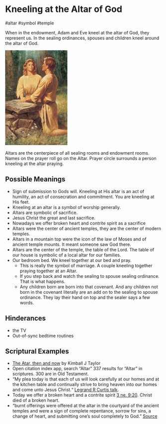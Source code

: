 # Kneeling at the Altar of God
#altar
#symbol 
#temple 

When in the endowment, Adam and Eve kneel at the altar of God, they represent us. In the sealing ordinances, spouses and children kneel around  the altar of God. 

![](/Reference-Material/Pasted%20image%2020231227234143.jpg)

Altars are the centerpiece of all sealing rooms and endowment rooms. Names on the prayer roll go on the Altar. Prayer circle surrounds a person kneeling at the altar praying. 

## Possible Meanings
- Sign of submission to Gods will. Kneeling at His altar is an act of humility, an act of consecration and commitment. You are kneeling at His feet.
- Kneeling at an altar is a symbol of worship generally.
- Altars are symbolic of sacrifice. 
- Jesus Christ the great and last sacrifice.
- Nowadays we offer broken heart and contrite spirit as a sacrifice
- Altars were the center of ancient temples, they are the center of modern temples.
- Altars in a mountain top were the icon of the law of Moses and of ancient temple mounts. It meant someone saw God there.
- Altars are the center of the temple, the table of the Lord. The table of our house is symbolic of a local altar for our families. 
- Our bedroom bed. We kneel together at our bed and pray. 
	- This is really the symbol of marriage. A couple kneeling together praying together at an Altar. 
	- If you step back and watch the sealing to spouse sealing ordinance. That is what happens. 
	- Any children born are born into that covenant. And any children not born in the covenant literally are an add on to the sealing to spouse ordinance. They lay their hand on top and the sealer says a few words. 

## Hinderances
- the TV
- Out-of-sync bedtime routines

## Scriptural Examples
- [The Atar, then and now](https://ca.churchofjesuschrist.org/the-altarthen-and-now-part-1the-ancient-altar) by Kimball J Taylor
- Open citation index app, search “Altar” 337 results for “Altar” in scriptures. 300 are in Old Testament.
- “My plea today is that each of us will look carefully at our homes and at the kitchen table and continually strive to bring heaven into our homes and come unto Jesus Christ.“ [Legrand R Curtis talk](https://www.churchofjesuschrist.org/study/general-conference/1995/04/a-table-encircled-with-love).
- Today we offer a broken heart and a contrite spirit [3 ne. 9:20](https://www.churchofjesuschrist.org/study/scriptures/bofm/3-ne/9?lang=eng&id=20#p20). Christ died of a broken heart. 
- “burnt offerings were offered at the altar in the courtyard of the ancient temples and were a sign of complete repentance, sorrow for sins, a change of heart, and submitting one’s soul completely to God.” [Source](https://ca.churchofjesuschrist.org/the-altarthen-and-now-part-1the-ancient-altar)
